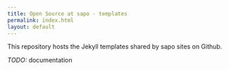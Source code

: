 ```yaml
---
title: Open Source at sapo - templates
permalink: index.html
layout: default
---
```


This repository hosts the Jekyll templates shared by sapo sites on Github.

*TODO:* documentation
